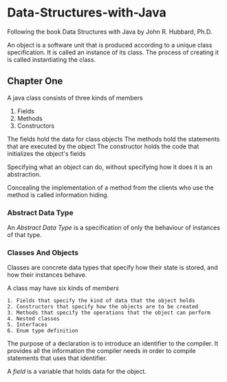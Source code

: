 # Data-Structures-with-Java
Following the book Data Structures with Java by  John R. Hubbard, Ph.D.

An object is a software unit that is produced according to a unique class specification.
It is called an instance of its class.
The process of creating it is called instantiating the class.

## Chapter One
A java class consists of three kinds of members
1. Fields
2. Methods
3. Constructors

The fields hold the data for class objects
The methods hold the statements that are executed by the object
The constructor holds the code that initializes the object's fields

Specifying what an object can do, without specifying how it does it is an abstraction.

Concealing the implementation of a method from the clients who use the method is called information hiding.

### Abstract Data Type
An *Abstract Data Type* is a specification of only the behaviour of instances of that type.

### Classes And Objects
Classes are concrete data types that specify how their state is stored,
and how their instances behave.


A class may have six kinds of *members*

    1. Fields that specify the kind of data that the object holds
    2. Constructors that specify how the objects are to be created
    3. Methods that specify the operations that the object can perform
    4. Nested classes
    5. Interfaces
    6. Enum type definition

The purpose of a declaration is to introduce an identifier to the compiler.
It provides all the information the compiler needs in order to compile statements that uses that identifier.

A *field* is a variable that holds data for the object.


